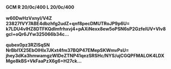 #### GCM R 20/0c/400 L 20/0c/400
**w60DwHzVxnyl/V4Z**<br/>**23827fVY7ABE4dbzhfg2udZ+qnf8pecDMUTRoJP9p6U=**<br/>**k7LDU4vIHZ8DTFKQdlmfrhxvj4+pAXiNexx8ew5oPSN6sP2GzfeIUV+Vlv8gcl+oQr6JYw325066b34c...**<br/><br/>
**qubex0pz3RZISqSN**<br/>**NrBbl1X25EbOIHIx7JKxt4fm37BQP47EMepSKWmvPsU=**<br/>**jhey3dKa3hmwamgzWIDeZTNP41qezSRSHc/NYS/ujCGQPFMALOK4LDXMge8kBS+VkFaaPzX6g6+H27ck...**